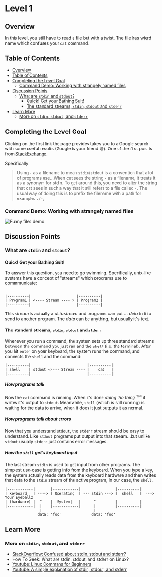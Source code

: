 
# Level 1

## <a name='Overview'></a>Overview

In this level, you still have to read a file but with a twist. The file has wierd name which confuses your `cat` command.


## <a name='TableofContents'></a>Table of Contents
<!-- vscode-markdown-toc -->
* [Overview](#Overview)
* [Table of Contents](#TableofContents)
* [Completing the Level Goal](#CompletingtheLevelGoal)
	* [Command Demo: Working with strangely named files](#CommandDemo:Workingwithstrangelynamedfiles)
* [Discussion Points](#DiscussionPoints)
	* [What are `stdin` and `stdout`?](#Whatarestdinandstdout)
		* [Quick! Get your Bathing Suit!](#QuickGetyourBathingSuit)
		* [The standard streams, `stdin`, `stdout` and `stderr`](#Thestandardstreamsstdinstdoutandstderr)
* [Learn More](#LearnMore)
	* [More on `stdin`, `stdout`, and `stderr`](#Moreonstdinstdoutandstderr)

<!-- vscode-markdown-toc-config
	numbering=false
	autoSave=true
	/vscode-markdown-toc-config -->
<!-- /vscode-markdown-toc -->

## <a name='CompletingtheLevelGoal'></a>Completing the Level Goal

Clicking on the first link the page provides takes you to a Google search
with some useful results (Google is your friend :smiley:). One of the first
post is from
[StackExchange](https://unix.stackexchange.com/questions/16357/usage-of-dash-in-place-of-a-filename).

Specifically:

> Using `-` as a filename to mean `stdin`/`stdout` is a convention that a lot of programs use...When cat sees the string `-` as a filename, it treats it as a synonym for stdin. To get around this, you need to alter the string that cat sees in such a way that it still refers to a file called `-`. The usual way of doing this is to prefix the filename with a path for example:  `./-`,

### <a name='CommandDemo:Workingwithstrangelynamedfiles'></a>Command Demo: Working with strangely named files

![Funny files demo](funnyfiles.gif)

## <a name='DiscussionPoints'></a>Discussion Points

### <a name='Whatarestdinandstdout'></a>What are `stdin` and `stdout`?

#### <a name='QuickGetyourBathingSuit'></a>Quick! Get your Bathing Suit!

To answer this question, you need to go swimming. Specifically, unix-like
systems have a concept of "streams" which programs use to commmunicate:

```

|----------|                     |----------|
| Program1 | <---- Stream ---- > | Program2 |
|----------|                     |----------|
```

This *stream* is actually a *datastream* and programs can put ... *data* in
it to send to another program. The *data* can be anything, but usually it's
text.

#### <a name='Thestandardstreamsstdinstdoutandstderr'></a>The standard streams, `stdin`, `stdout` and `stderr`

Whenever you run a command, the system sets up three standard streams between
the command you just ran and the `shell` (i.e. the terminal). After you hit `enter` on your keyboard, the system runs the command, and connects the `shell` and the command:

```
|----------|                          |----------|
| shell    | stdout <---- Stream ---- |    cat   |
|----------|                          |----------|
```

##### How programs talk

Now the `cat` command is running. When it's done *doing the thing*
<sup>TM</sup> it writes it's output to `stdout`. Meanwhile, `shell` (which is
still running) is waiting for the data to arrive, when it does it just
outputs it as normal.

##### How programs talk about errors

Now that you understand `stdout`, the `stderr` stream should be easy to understand. Like `stdout` programs put output into that stream...but unlike `stdout` usually `stderr` just contains error messages.

##### How the `shell` get's keyboard input

The last stream `stdin` is used to get input from other programs. The simplest use-case is getting info from the keyboard. When you type a key, the system actually reads data from the keyboard hardware and then writes that data to the `stdin` stream of the active program, in our case, the `shell`.

```
|------------|       |------------|                |----------|
| keyboard   | ----> | Operating  | --- stdin ---> |  shell   |  ---> Your Eyeballz
| (hardware) |  ^    |  System|   |      ^         |          |
|------------|  |    |------------|      |         |----------|
                |                        |
               data: 'foo'              data: 'foo'
```

## <a name='LearnMore'></a>Learn More

### <a name='Moreonstdinstdoutandstderr'></a>More on `stdin`, `stdout`, and `stderr`

* [StackOverflow: Confused about stdin, stdout and stderr?](https://stackoverflow.com/questions/3385201/confused-about-stdin-stdout-and-stderr)
* [How To Geek: What are stdin, stdout, and stderr on Linux?](https://www.howtogeek.com/435903/what-are-stdin-stdout-and-stderr-on-linux/)
* [Youtube: Linux Commans for Beginners](https://www.youtube.com/watch?v=shFMEJJ_fpU)
* [Youtube: A simple explanation of stdin, stdout, and stderr](https://www.youtube.com/watch?v=fVwuiuirzmc)